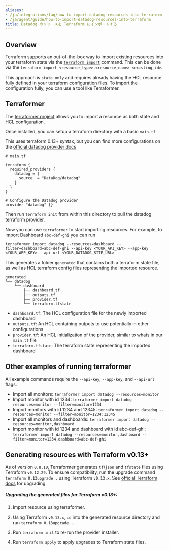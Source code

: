 ```yaml
---
aliases:
- /ja/integrations/faq/how-to-import-datadog-resources-into-terraform
- /ja/agent/guide/how-to-import-datadog-resources-into-terraform
title: Datadog のリソースを Terraform にインポートする
---
```


## Overview

Terraform supports an out-of-the-box way to import existing resources into your terraform state via the [`terraform import`][1] command.
This can be done via the `terraform import <resource_type>.<resource_name> <existing_id>`.

This approach is `state only` and requires already having the HCL resource fully defined in your terraform configuration files. To import the configuration fully, you can use a tool like Terraformer.

## Terraformer

The [terraformer project][2] allows you to import a resource as both state and HCL configuration.

Once installed, you can setup a terraform directory with a basic `main.tf`

This uses terraform 0.13+ syntax, but you can find more configurations on the [official datadog provider docs][3]

```hcl
# main.tf

terraform {
  required_providers {
    datadog = {
      source  = "DataDog/datadog"
    }
  }
}

# Configure the Datadog provider
provider "datadog" {}
```

Then run `terraform init` from within this directory to pull the datadog terraform provider.

Now you can use `terraformer` to start importing resources. For example, to import Dashboard `abc-def-ghi` you can run

`terraformer import datadog --resources=dashboard --filter=dashboard=abc-def-ghi --api-key <YOUR_API_KEY> --app-key <YOUR_APP_KEY> --api-url <YOUR_DATADOG_SITE_URL>`

This generates a folder `generated` that contains both a terraform state file, as well as HCL terraform config files representing the imported resource.

```
generated
└── datadog
    └── dashboard
        ├── dashboard.tf
        ├── outputs.tf
        ├── provider.tf
        └── terraform.tfstate
```

* `dashboard.tf`: The HCL configuration file for the newly imported dashboard
* `outputs.tf`: An HCL containing outputs to use potentially in other configurations
* `provider.tf`: An HCL initialization of the provider, similar to whats in our `main.tf` file
* `terraform.tfstate`: The terraform state representing the imported dashboard

## Other examples of running terraformer

All example commands require the `--api-key`, `--app-key`, and `--api-url` flags.

* Import all monitors: `terraformer import datadog --resources=monitor`
* Import monitor with id 1234: `terraformer import datadog --resources=monitor --filter=monitor=1234`
* Import monitors with id 1234 and 12345: `terraformer import datadog --resources=monitor --filter=monitor=1234:12345`
* Import all monitors and dashboards: `terraformer import datadog --resources=monitor,dashboard`
* Import monitor with id 1234 and dashboard with id abc-def-ghi: `terraformer import datadog --resources=monitor,dashboard --filter=monitor=1234,dashboard=abc-def-ghi`

## Generating resources with Terraform v0.13+

As of version `0.8.10`, Terraformer generates `tf`/`json` and `tfstate` files using Terraform `v0.12.29`. To ensure compatibility, run the upgrade command `terraform 0.13upgrade .` using Terraform `v0.13.x`. See [official Terraform docs][4] for upgrading.

##### Upgrading the generated files for Terraform v0.13+:

1. Import resource using terraformer.

2. Using Terraform `v0.13.x`, `cd` into the generated resource directory and run `terraform 0.13upgrade .`.

3. Run `terraform init` to re-run the provider installer.

4. Run `terraform apply` to apply upgrades to Terraform state files.

[1]: https://www.terraform.io/docs/import/index.html
[2]: https://github.com/GoogleCloudPlatform/terraformer
[3]: https://registry.terraform.io/providers/DataDog/datadog/latest/docs
[4]: https://www.terraform.io/upgrade-guides/0-13.html